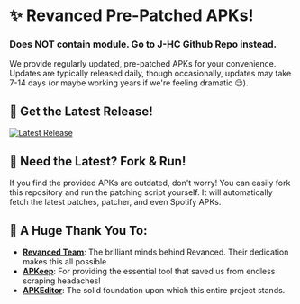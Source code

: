 # ✨ Revanced Pre-Patched APKs!
### Does NOT contain module. Go to J-HC Github Repo instead.

We provide regularly updated, pre-patched APKs for your convenience. Updates are typically released daily, though occasionally, updates may take 7-14 days (or maybe working years if we're feeling dramatic 😉).

## 🚀 Get the Latest Release!

[![Latest Release](https://img.shields.io/github/v/release/SenyxLois/ReVanced-PatchedAPK?style=for-the-badge&label=Latest%20Release)](https://github.com/SenyxLois/ReVanced-PatchedAPK/releases/tag/latest)

## 🔄 Need the Latest? Fork & Run!

If you find the provided APKs are outdated, don't worry! You can easily fork this repository and run the patching script yourself. It will automatically fetch the latest patches, patcher, and even Spotify APKs.

## 🙏 A Huge Thank You To:

* **[Revanced Team](https://github.com/revanced)**: The brilliant minds behind Revanced. Their dedication makes this all possible.
* **[APKeep](https://github.com/EFForg/apkeep)**: For providing the essential tool that saved us from endless scraping headaches!
* **[APKEditor](https://github.com/REAndroid/APKEditor/)**: The solid foundation upon which this entire project stands.
